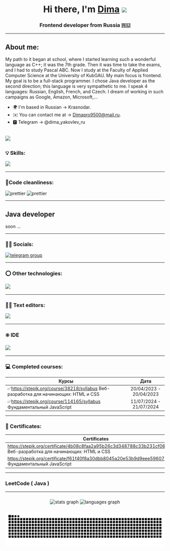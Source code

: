 <h1 align="center">Hi there, I'm <a href="https://daniilshat.ru/" target="_blank">Dima</a> 
<img src="https://github.com/blackcater/blackcater/raw/main/images/Hi.gif" height="32"/></h1>
<h3 align="center">Frontend developer from Russia 🇷🇺</h3>

---

## About me:
My path to it began at school, where I started learning such a wonderful language as C++; it was the 7th grade. Then it was time to take the exams, and I had to study Pascal ABC. Now I study at the Faculty of Applied Computer Science at the University of KubGAU. My main focus is frontend. My goal is to be a full-stack programmer. I chose Java developer as the second direction; this language is very sympathetic to me. I speak 4 languages: Russian, English, French, and Czech. I dream of working in such campaigns as Google, Amazon, Microsoft,...

* 🌍 I'm based in Russian -> Krasnodar.
* ✉️  You can contact me at -> [Dimapro9500@mail.ru](mailto:Dimapro9500@mail.ru).
* 🆃 Telegram -> @dima_yakovlev_ru

[![](https://visitcount.itsvg.in/api?id=dimaBMW&icon=0&color=0)](https://visitcount.itsvg.in)
---
### 💡 Skills: 

<p align="left">
  <a href="https://skillicons.dev">
    <img src="https://skillicons.dev/icons?i=git,babel,bash,c,cs,cpp,css,docker,html,htmx,js,jest,less,nodejs,npm,powershell,react,redux,sass,svelte,tailwind,ts,vite,zod" />
  </a>
</p>
 
---
### 🧹Сode cleanliness:

<p align="left"> 
 <img src="https://icon-icons.com/icons2/2107/PNG/512/file_type_light_prettier_icon_130445.png" width="36" height="36" alt="prettier" />
 <img src="https://icon-icons.com/icons2/2107/PNG/512/file_type_eslint_icon_130613.png" width="36" height="36" alt="prettier" />
</p>

---
## Java developer
 <p>soon ...</p>
 
---

### 🙍‍♂️ Socials:

<div id="badges">
    <a href="https://t.me/dima_yakovlev_ru" target="_blank">
      <img src="https://cdn-icons-png.flaticon.com/512/2111/2111646.png" width="40" height="40" alt="telegram group" />
    </a>
</div>

---
### ⭕ Other technologies:
<p align="left">
  <a href="https://skillicons.dev">
    <img src="https://skillicons.dev/icons?i=ae,au,blender,figma,ai,notion,ps,qt,unreal,unity,xd" />
  </a>
</p>

---

### 🧑‍💻 Text editors:
<p align="left">
  <a href="https://skillicons.dev">
    <img src="https://skillicons.dev/icons?i=vscode,sublime,atom,vim" />
  </a>
</p>

---
### ❇️ IDE
<p align="left">
  <a href="https://skillicons.dev">
    <img src="https://skillicons.dev/icons?i=idea,webstorm,visualstudio" />
  </a>
</p>

---
### 💻 Completed courses:
| Курсы                                                           | Дата              |
| ----------------------------------------------------------------| :---------------: |
| ✅https://stepik.org/course/38218/syllabus Веб-разработка для начинающих: HTML и CSS                           | 20/04/2023 - 20/04/2023|
| ✅https://stepik.org/course/114165/syllabus Фундаментальный JavaScript                                         | 11/07/2024 - 21/07/2024|

---
### 📃 Сertificates:
| Сertificates                                                    | Дата              |
| ----------------------------------------------------------------| :---------------: |
| https://stepik.org/certificate/4b08c8faa2a95b26c3d348788c33b231cf062fe6.pdf Веб-разработка для начинающих: HTML и CSS   |20/04/2023|
| https://stepik.org/certificate/f61f40f8a30dbb8045a20e53b9d9eee596077745.pdf Фундаментальный JavaScript                  |21/07/2024|
---  
### LeetCode ( Java )
---

###

<div align="center">
<img src="https://github-readme-stats.vercel.app/api?username=dimaBMW&hide_title=false&hide_rank=false&show_icons=true&include_all_commits=true&count_private=true&disable_animations=false&theme=tokyonight&locale=en&hide_border=false" height="150" alt="stats graph" />
<img src="https://github-readme-stats.vercel.app/api/top-langs?username=dimaBMW&locale=en&hide_title=false&layout=compact&card_width=320&langs_count=5&theme=tokyonight&hide_border=false" height="150" alt="languages graph" />
</div>

###

<img src="https://raw.githubusercontent.com/dimaBMW/dimaBMW/output/snake.svg" alt="Snake animation" />

###
